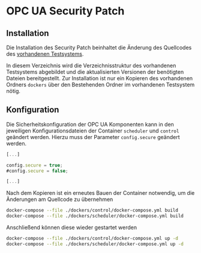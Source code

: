 # OPC UA Security Patch

## Installation
Die Installation des Security Patch beinhaltet die Änderung des Quellcodes des [vorhandenen Testsystems](https://github.com/sneppa/i40-testbed).

In diesem Verzeichnis wird die Verzeichnisstruktur des vorhandenen Testsystems abgebildet und die aktualisierten Versionen der benötigten Dateien bereitgestellt. Zur Installation ist nur ein Kopieren des vorhandenen Ordners ```dockers``` über den Bestehenden Ordner im vorhandenen Testsystem nötig.



## Konfiguration
Die Sicherheitskonfiguration der OPC UA Komponenten kann in den jeweiligen Konfigurationsdateien der Container ```scheduler``` und ```control``` geändert werden. Hierzu muss der Parameter ```config.secure``` geändert werden.

```js
[...]

config.secure = true;
#config.secure = false;

[...]
```

Nach dem Kopieren ist ein erneutes Bauen der Container notwendig, um die Änderungen am Quellcode zu übernehmen

```bash
docker-compose --file ./dockers/control/docker-compose.yml build
docker-compose --file ./dockers/scheduler/docker-compose.yml build
```

Anschließend können diese wieder gestartet werden

```bash
docker-compose --file ./dockers/control/docker-compose.yml up -d
docker-compose --file ./dockers/scheduler/docker-compose.yml up -d
```